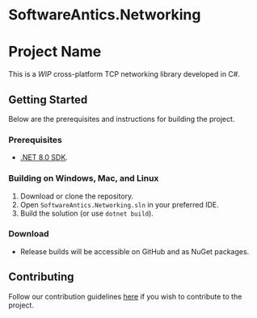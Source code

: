 # SoftwareAntics.Networking

# Project Name

This is a *WIP* cross-platform TCP networking library developed in C#.

## Getting Started

Below are the prerequisites and instructions for building the project.

### Prerequisites

- [.NET 8.0 SDK](https://dotnet.microsoft.com/download/dotnet/8.0).

### Building on Windows, Mac, and Linux

1. Download or clone the repository.
2. Open `SoftwareAntics.Networking.sln` in your preferred IDE.
3. Build the solution (or use `dotnet build`).

### Download

- Release builds will be accessible on GitHub and as NuGet packages.

## Contributing

Follow our contribution guidelines [here](https://github.com/softwareantics/SoftwareAntics.Networking/blob/master/.github/CONTRIBUTING.md) if you wish to contribute to the project.
